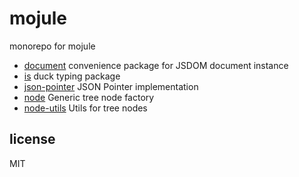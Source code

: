# mojule

monorepo for mojule
- [document](packages/document) convenience package for JSDOM document instance
- [is](packages/is) duck typing package
- [json-pointer](packages/json-pointer) JSON Pointer implementation
- [node](packages/node) Generic tree node factory
- [node-utils](packages/node-utils) Utils for tree nodes

## license

MIT
